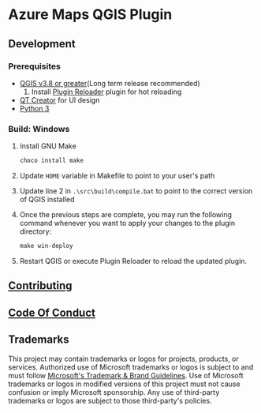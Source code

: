 # Azure Maps QGIS Plugin

## Development

### Prerequisites

- [QGIS v3.8 or greater](https://www.qgis.org/en/site/forusers/download.html)(Long term release recommended)
    1. Install [Plugin Reloader](https://docs.qgis.org/testing/en/docs/pyqgis_developer_cookbook/plugins/plugins.html#tips-and-tricks) plugin for hot reloading
- [QT Creator](https://www.qt.io/offline-installers) for UI design
- [Python 3](https://www.python.org/downloads/windows/)

### Build: Windows

1. Install GNU Make

    ```powershell
    choco install make
    ```

2. Update `HOME` variable in Makefile to point to your user's path

3. Update line 2 in `.\src\build\compile.bat` to point to the correct version of QGIS installed

4. Once the previous steps are complete, you may run the following command whenever you want to apply your changes to the plugin directory:

    ```powershell
    make win-deploy 
    ```

5. Restart QGIS or execute Plugin Reloader to reload the updated plugin.

## [Contributing](./CONTRIBUTING.MD)

## [Code Of Conduct](./CODE_OF_CONDUCT.md)

## Trademarks

This project may contain trademarks or logos for projects, products, or services. Authorized use of Microsoft 
trademarks or logos is subject to and must follow 
[Microsoft's Trademark & Brand Guidelines](https://www.microsoft.com/en-us/legal/intellectualproperty/trademarks/usage/general).
Use of Microsoft trademarks or logos in modified versions of this project must not cause confusion or imply Microsoft sponsorship.
Any use of third-party trademarks or logos are subject to those third-party's policies.
